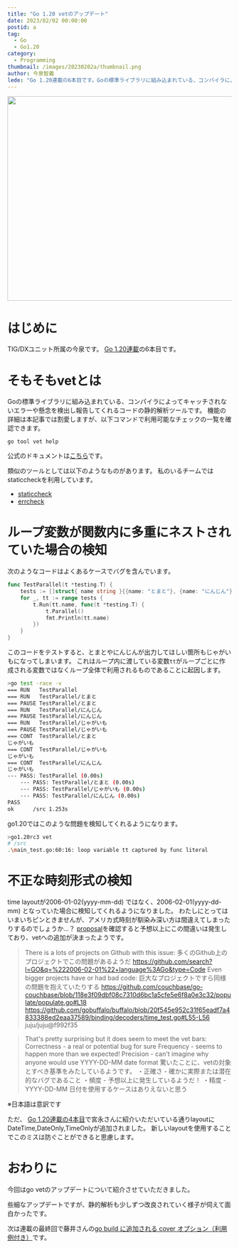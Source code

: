 ```yaml
---
title: "Go 1.20 vetのアップデート"
date: 2023/02/02 00:00:00
postid: a
tag:
  - Go
  - Go1.20
category:
  - Programming
thumbnail: /images/20230202a/thumbnail.png
author: 今泉智義
lede: "Go 1.20連載の6本目です。Goの標準ライブラリに組み込まれている、コンパイラによってキャッチされないエラーや懸念を検出し報告してくれるコードの静的解析ツールです。機能の詳細は本記事では割愛しますが、以下コマンドで利用可能なチェックの一覧を確認することができます。"
---
```

<img src="/images/20230202a/top.png" alt="" width="800" height="460">

# はじめに

TIG/DXユニット所属の今泉です。 [Go 1.20連載](/articles/20230123a/)の6本目です。

# そもそもvetとは

Goの標準ライブラリに組み込まれている、コンパイラによってキャッチされないエラーや懸念を検出し報告してくれるコードの静的解析ツールです。
機能の詳細は本記事では割愛しますが、以下コマンドで利用可能なチェックの一覧を確認できます。

```go tool vet help```

公式のドキュメントは[こちら](https://pkg.go.dev/cmd/vet)です。

類似のツールとしては以下のようなものがあります。
私のいるチームではstaticcheckを利用しています。

* [staticcheck](https://github.com/dominikh/go-tools)
* [errcheck](https://github.com/kisielk/errcheck)

# ループ変数が関数内に多重にネストされていた場合の検知

次のようなコードはよくあるケースでバグを含んでいます。

```go
func TestParallel(t *testing.T) {
	tests := []struct{ name string }{{name: "とまと"}, {name: "にんじん"}, {name: "じゃがいも"}}
	for _, tt := range tests {
		t.Run(tt.name, func(t *testing.T) {
			t.Parallel()
			fmt.Println(tt.name)
		})
	}
}
```

このコードをテストすると、とまとやにんじんが出力してほしい箇所もじゃがいもになってしまいます。
これはループ内に渡している変数```tt```がループごとに作成される変数ではなくループ全体で利用されるものであることに起因します。

```sh
>go test -race -v
=== RUN   TestParallel
=== RUN   TestParallel/とまと
=== PAUSE TestParallel/とまと
=== RUN   TestParallel/にんじん
=== PAUSE TestParallel/にんじん
=== RUN   TestParallel/じゃがいも
=== PAUSE TestParallel/じゃがいも
=== CONT  TestParallel/とまと
じゃがいも
=== CONT  TestParallel/じゃがいも
じゃがいも
=== CONT  TestParallel/にんじん
じゃがいも
--- PASS: TestParallel (0.00s)
    --- PASS: TestParallel/とまと (0.00s)
    --- PASS: TestParallel/じゃがいも (0.00s)
    --- PASS: TestParallel/にんじん (0.00s)
PASS
ok      /src 1.253s
```

go1.20ではこのような問題を検知してくれるようになります。

```sh
>go1.20rc3 vet
# /src
.\main_test.go:60:16: loop variable tt captured by func literal
```

# 不正な時刻形式の検知

time layoutが2006-01-02(yyyy-mm-dd) ではなく、2006-02-01(yyyy-dd-mm) となっていた場合に検知してくれるようになりました。
わたしにとってはいまいちピンときませんが、アメリカ式時刻が馴染み深い方は間違えてしまったりするのでしょうか...？
[proposal](https://github.com/golang/go/issues/48801)を確認すると予想以上にこの間違いは発生しており、vetへの追加が決まったようです。

>There is a lots of projects on Github with this issue:
>多くのGithub上のプロジェクトでこの問題があるようだ
https://github.com/search?l=GO&q=%222006-02-01%22+language%3AGo&type=Code
>Even bigger projects have or had bad code:
>巨大なプロジェクトですら同様の問題を抱えていたりする
>https://github.com/couchbase/go-couchbase/blob/118e3f09dbf08c7310d6bc1a5cfe5e6f8a0e3c32/populate/populate.go#L18
>https://github.com/gobuffalo/buffalo/blob/20f545e952c31f65eadf7a4833388ed2eaa37589/binding/decoders/time_test.go#L55-L56
juju/juju@f992f35

>That's pretty surprising but it does seem to meet the vet bars:
>Correctness - a real or potential bug for sure
>Frequency - seems to happen more than we expected!
>Precision - can't imagine why anyone would use YYYY-DD-MM date format
>驚いたことに、vetの対象とすべき基準をみたしているようです。
>・正確さ - 確かに実際または潜在的なバグであること
>・頻度   - 予想以上に発生しているようだ！
>・精度   - YYYY-DD-MM 日付を使用するケースはありえないと思う

※日本語は意訳です

ただ、 [Go 1.20連載の4本目](https://future-architect.github.io/articles/20230127a/)で宮永さんに紹介いただいている通りlayoutにDateTime,DateOnly,TimeOnlyが追加されました。
新しいlayoutを使用することでこのミスは防ぐことができると思慮します。

# おわりに

今回はgo vetのアップデートについて紹介させていただきました。

些細なアップデートですが、静的解析も少しずつ改良されていく様子が伺えて面白かったです。

次は連載の最終回で藤井さんの[go build に追加される cover オプション（利用例付き）](/articles/20230203a/)です。
